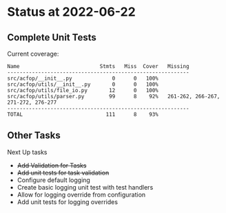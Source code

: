 # Status at 2022-06-22

## Complete Unit Tests

Current coverage:

```text
Name                          Stmts   Miss  Cover   Missing
-----------------------------------------------------------
src/acfop/__init__.py             0      0   100%
src/acfop/utils/__init__.py       0      0   100%
src/acfop/utils/file_io.py       12      0   100%
src/acfop/utils/parser.py        99      8    92%   261-262, 266-267, 271-272, 276-277
-----------------------------------------------------------
TOTAL                           111      8    93%
```

## Other Tasks

Next Up tasks

* ~~Add Validation for Tasks~~
* ~~Add unit tests for task validation~~
* Configure default logging
* Create basic logging unit test with test handlers
* Allow for logging override from configuration
* Add unit tests for logging overrides


